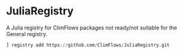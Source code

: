 # JuliaRegistry
 A Julia registry for ClimFlows packages not ready/not suitable for the General registry.
```julia
] registry add https://github.com/ClimFlows/JuliaRegistry.git
```
